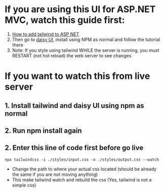 # If you are using this UI for ASP.NET MVC, watch this guide first:

1. [How to add tailwind to ASP NET](https://github.com/angeldev96/tailwind-aspdotnet)
2. Then go to [daisy UI](https://daisyui.com/docs/install/), install using NPM as normal and follow the tutorial there
3. Note: If you style using tailwind WHILE the server is running, you must RESTART (not hot reload) the web server to see changes

# If you want to watch this from live server

## 1. Install tailwind and daisy UI using npm as normal

## 2. Run npm install again

## 2. Enter this line of code first before go live

`npx tailwindcss -i ./styles/input.css -o ./styles/output.css --watch`

- Change the path to where your actual css located (should be already the same if you are not moving anything)
- This make tailwind watch and rebuild the css (Yes, tailwind is not a simple css)
